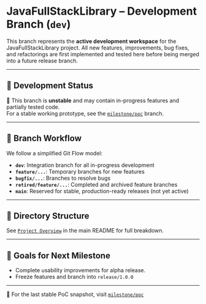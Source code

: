 # JavaFullStackLibrary – Development Branch (`dev`)

This branch represents the **active development workspace** for the JavaFullStackLibrary project. All new features, improvements, bug fixes, and refactorings are first implemented and tested here before being merged into a future release branch.

---

## 🚧 Development Status

🧪 This branch is **unstable** and may contain in-progress features and partially tested code.  
For a stable working prototype, see the [`milestone/poc`](../../tree/milestone/poc) branch.

---

## 🔄 Branch Workflow

We follow a simplified Git Flow model:

- **`dev`**: Integration branch for all in-progress development
- **`feature/...`**: Temporary branches for new features
- **`bugfix/...`**: Branches to resolve bugs
- **`retired/feature/...`**: Completed and archived feature branches
- **`main`**: Reserved for stable, production-ready releases (not yet active)

---

## 📁 Directory Structure

See [`Project Overview`](../../blob/main/README.md#-project-overview) in the main README for full breakdown.


---

## 🎯 Goals for Next Milestone

- Complete usability improvements for alpha release.
- Freeze features and branch into `release/1.0.0`

---

📄 For the last stable PoC snapshot, visit [`milestone/poc`](../../tree/milestone/poc)
